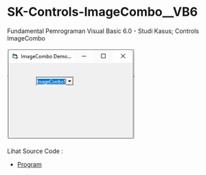 # SK-Controls-ImageCombo__VB6
Fundamental Pemrograman Visual Basic 6.0 - Studi Kasus; Controls ImageCombo<br><br>
<img src="https://github.com/RizkyKhapidsyah/SK-Controls-ImageCombo__VB6/blob/main/result/001.PNG"><br><br>
Lihat Source Code : <br>
- <a href="https://github.com/RizkyKhapidsyah/SK-Controls-ImageCombo__VB6/blob/main/frmMain.frm">Program</a>
